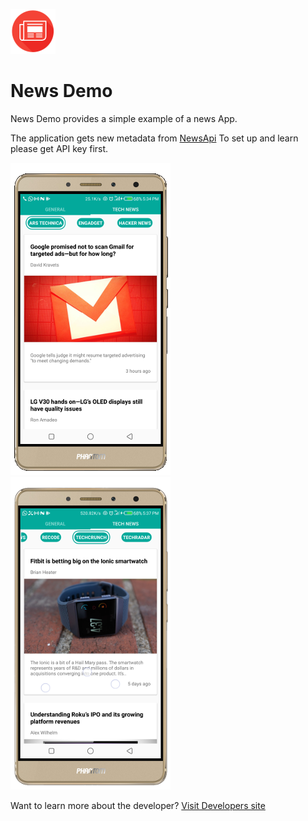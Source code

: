 ![Alt text](app/src/main/res/drawable-ldpi/app_icon.png?raw=true "App Icon")
# News Demo
News Demo provides a simple example of a news App.

The application gets new metadata from [NewsApi](https://newsapi.org/)
To set up and learn please get API key first.

![Alt text](screenshots/1.png?raw=true "News")
![Alt text](screenshots/2.png?raw=true "News")

Want to learn more about the developer? [Visit Developers site](http://165.227.122.70/)

